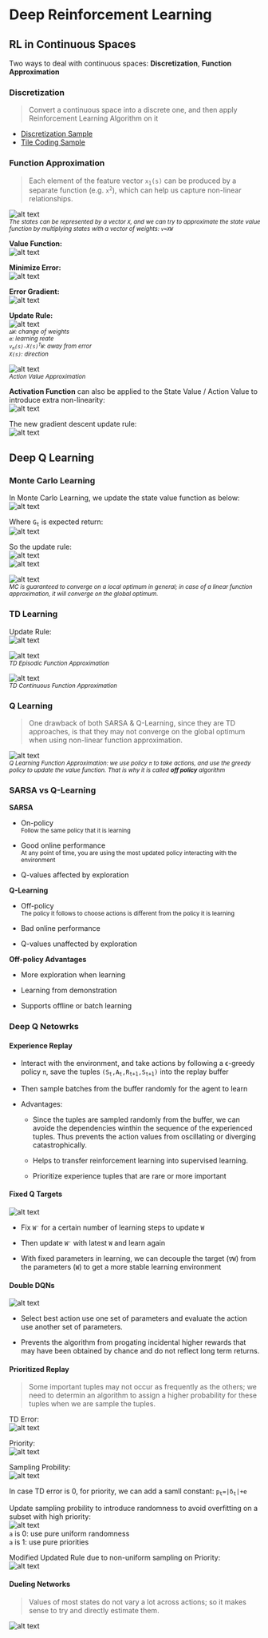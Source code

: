 # Deep Reinforcement Learning

## RL in Continuous Spaces
Two ways to deal with continuous spaces: **Discretization**, **Function Approximation**

### Discretization
> Convert a continuous space into a discrete one, and then apply Reinforcement Learning Algorithm on it

* [Discretization Sample](Discretization_Solution.html)
* [Tile Coding Sample](Tile_Coding_Solution.html)

### Function Approximation
> Each element of the feature vector <code>x<sub>1</sub>(s)</code> can be produced by a separate function (e.g. <code>x<sup>2</sup></code>), which can help us capture non-linear relationships.

![alt text](function_approximation.png) <br />
<small>*The states can be represented by a vector <code>X</code>, and we can try to approximate the state value function by multiplying states with a vector of weights: <code>v=XW</code>*</small>

**Value Function:** <br />
![alt text](eqn_value_function.png)

**Minimize Error:** <br />
![alt text](eqn_error.png)

**Error Gradient:** <br />
![alt text](eqn_error_gradient.png)

**Update Rule:** <br />
![alt text](eqn_update_rule.png) <br />
<small>*<code>∆W</code>: change of weights*</small> <br />
<small>*<code>α</code>: learning reate*</small> <br />
<small>*<code>v<sub>π</sub>(s)-X(s)<sup>T</sup>W</code>: away from error*</small> <br />
<small>*<code>X(s)</code>: direction*</small> <br />

![alt text](action_value_approximation.png) <br />
<small>*Action Value Approximation*</small>

**Activation Function** can also be applied to the State Value / Action Value to introduce extra non-linearity: <br />
![alt text](eqn_activation_function.png) <br />

The new gradient descent update rule: <br />
![alt text](eqn_new_update_rule.png) <br />

## Deep Q Learning

### Monte Carlo Learning
In Monte Carlo Learning, we update the state value function as below: <br />
![alt text](eqn_mc.png) <br />

Where <code>G<sub>t</sub></code> is expected return: <br />
![alt text](eqn_mc_return.png) <br />

So the update rule: <br />
![alt text](eqn_mc_update_rule.png) <br />
![alt text](eqn_mc_action_value_update_rule.png) <br />

![alt text](MC_Function_Approximation.png) <br />
<small>*MC is guaranteed to converge on a local optimum in general; in case of a linear function approximation, it will converge on the global optimum.*</small>

### TD Learning
Update Rule: <br />
![alt text](eqn_td_update_rule.png) <br />

![alt text](TD_Episodic_Function_Approximation.png) <br />
<small>*TD Episodic Function Approximation*</small>

![alt text](TD_Continuous_Function_Approximation.png) <br />
<small>*TD Continuous Function Approximation*</small>

### Q Learning
> One drawback of both SARSA & Q-Learning, since they are TD approaches, is that they may not converge on the global optimum when using non-linear function approximation.

![alt text](Q_Function_Approximation.png) <br />
<small>*Q Learning Function Approximation: we use policy <code>π</code> to take actions, and use the greedy policy to update the value function. That is why it is called **off policy** algorithm*</small>

### SARSA vs Q-Learning
**SARSA**

* On-policy <br />
<small>Follow the same policy that it is learning</small>

* Good online performance <br />
<small>At any point of time, you are using the most updated policy interacting with the environment</small>

* Q-values affected by exploration

**Q-Learning**

* Off-policy <br />
<small>The policy it follows to choose actions is different from the policy it is learning</small>

* Bad online performance <br />

* Q-values unaffected by exploration

**Off-policy Advantages**

* More exploration when learning

* Learning from demonstration

* Supports offline or batch learning

### Deep Q Netowrks
#### Experience Replay
* Interact with the environment, and take actions by following a ϵ-greedy policy <code>π</code>, save the tuples <code>(S<sub>t</sub>,A<sub>t</sub>,R<sub>t+1</sub>,S<sub>t+1</sub>)</code> into the replay buffer

* Then sample batches from the buffer randomly for the agent to learn

* Advantages:
    - Since the tuples are sampled randomly from the buffer, we can avoide the dependencies winthin the sequence of the experienced tuples. Thus prevents the action values from oscillating or diverging catastrophically.

    - Helps to transfer reinforcement learning into supervised learning.

    - Prioritize experience tuples that are rare or more important

#### Fixed Q Targets
![alt text](eqn_fixed_target.png) <br />

* Fix <code>W<sup>-</sup></code> for a certain number of learning steps to update <code>W</code>

* Then update <code>W<sup>-</sup></code> with latest <code>W</code> and learn again

* With fixed parameters in learning, we can decouple the target (<code>∇W</code>) from the parameters (<code>W</code>) to get a more stable learning environment

#### Double DQNs
![alt text](eqn_double_q.png) <br />

* Select best action use one set of parameters and evaluate the action use another set of parameters.

* Prevents the algorithm from progating incidental higher rewards that may have been obtained by chance and do not reflect long term returns.

#### Prioritized Replay
> Some important tuples may not occur as frequently as the others; we need to determin an algorithm to assign a higher probability for these tuples when we are sample the tuples.

TD Error: <br />
![alt text](eqn_TD_Error.png) <br />

Priority: <br />
![alt text](eqn_priority.png) <br />

Sampling Probility: <br />
![alt text](eqn_probability.png) <br />

In case TD error is 0, for priority, we can add a samll constant: <code>p<sub>t</sub>=|δ<sub>t</sub>|+e</code>

Update sampling probility to introduce randomness to avoid overfitting on a subset with high priority: <br />
![alt text](eqn_update_probility.png) <br />
<code>a</code> is 0: use pure uniform randomness <br />
<code>a</code> is 1: use pure priorities

Modified Updated Rule due to non-uniform sampling on Priority: <br />
![alt text](eqn_modified_update_rule.png) <br />

#### Dueling Networks
> Values of most states do not vary a lot across actions; so it makes sense to try and directly estimate them.

![alt text](dueling_networks.png) <br />
